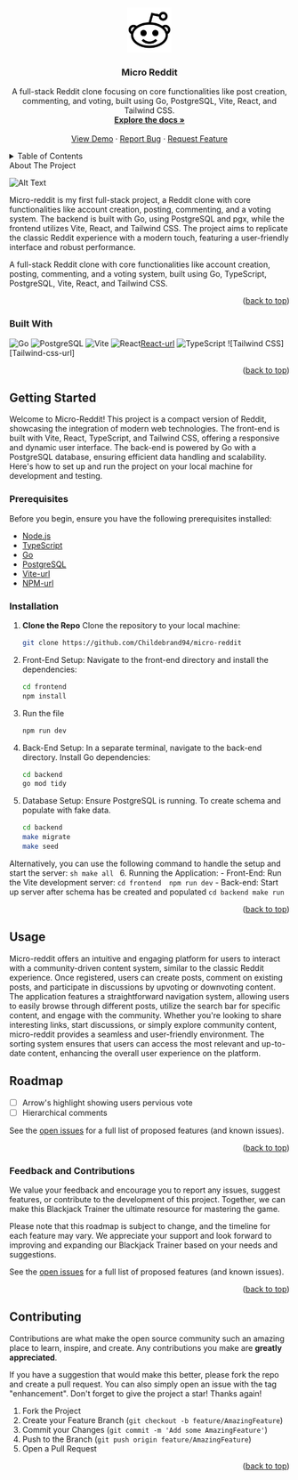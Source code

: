<a name="readme-top"></a>

<br />
<div align="center">
  <a href="https://github.com/Childebrand94/micro-reddit">
    <img src="./frontend/public/assets/logo-reddit.svg" alt="Logo" width="80" height="80"> 
  </a>
<h3 align="center">Micro Reddit</h3>
  <p align="center">
    A full-stack Reddit clone focusing on core functionalities like post creation, commenting, and voting, built using Go, PostgreSQL, Vite, React, and Tailwind CSS.
    <br />
    <a href="https://github.com/Childebrand94/micro-reddit"><strong>Explore the docs »</strong></a>
    <br />
    <br />
    <a href="https://github.com/Childebrand94/micro-reddit">View Demo</a>
    ·
    <a href="https://github.com/Childebrand94/micro-reddit/issues">Report Bug</a>
    ·
    <a href="https://github.com/Childebrand94/micro-reddit/issues">Request Feature</a>
  </p>
</div>
<!-- TABLE OF CONTENTS -->
<details>
  <summary>Table of Contents</summary>
  <ol>
    <li>
      <a href="#about-the-project">About The Project</a>
      <ul>
        <li><a href="#built-with">Built With</a></li>
      </ul>
    </li>
    <li>
      <a href="#getting-started">Getting Started</a>
      <ul>
        <li><a href="#prerequisites">Prerequisites</a></li>
        <li><a href="#installation">Installation</a></li>
      </ul>
    </li>
    <li><a href="#usage">Usage</a></li>
    <li><a href="#roadmap">Roadmap</a></li>
    <li><a href="#contributing">Contributing</a></li>
    <li><a href="#license">License</a></li>
    <li><a href="#contact">Contact</a></li>
    <li><a href="#acknowledgments">Acknowledgments</a></li>
  </ol>
</details>
<!-- ABOUT THE PROJECT -->
About The Project

![Alt Text](public/assets/ReadMeVideos/showcaseGif.gif)

Micro-reddit is my first full-stack project, a Reddit clone with core functionalities like account creation, posting, commenting, and a voting system. The backend is built with Go, using PostgreSQL and pgx, while the frontend utilizes Vite, React, and Tailwind CSS. The project aims to replicate the classic Reddit experience with a modern touch, featuring a user-friendly interface and robust performance.

 A full-stack Reddit clone with core functionalities like account creation, posting, commenting, and a voting system, built using Go, TypeScript, PostgreSQL, Vite, React, and Tailwind CSS.
<p align="right">(<a href="#readme-top">back to top</a>)</p>

### Built With
  ![Go][Go-url]
  ![PostgreSQL][PostgreSQL-url]
  ![Vite][Vite-url]
  ![React][React.js][React-url]
  ![TypeScript][TypeScript-url]
  ![Tailwind CSS][Tailwind-css-url]

<p align="right">(<a href="#readme-top">back to top</a>)</p>

<!-- GETTING STARTED -->
## Getting Started

Welcome to Micro-Reddit! This project is a compact version of Reddit, showcasing the integration of modern web technologies. The front-end is built with Vite, React, TypeScript, and Tailwind CSS, offering a responsive and dynamic user interface. The back-end is powered by Go with a PostgreSQL database, ensuring efficient data handling and scalability. Here's how to set up and run the project on your local machine for development and testing.

### Prerequisites

Before you begin, ensure you have the following prerequisites installed:

- [Node.js](https://nodejs.org/en/download/)
- [TypeScript](https://www.typescriptlang.org/)
- [Go](https://go.dev/dl/)
- [PostgreSQL](https://www.postgresql.org/)
- [Vite-url](https://vitejs.dev/)
- [NPM-url](https://www.npmjs.com/)
### Installation

1. **Clone the Repo**
   Clone the repository to your local machine:
   ```sh
   git clone https://github.com/Childebrand94/micro-reddit
2. Front-End Setup:
   Navigate to the front-end directory and install the dependencies:
   ```sh
   cd frontend
   npm install
   ```
3. Run the file
   ```sh
   npm run dev
   ```
4. Back-End Setup:
   In a separate terminal, navigate to the back-end directory. Install Go dependencies:
   ```sh
   cd backend
   go mod tidy
   ```
5. Database Setup:
    Ensure PostgreSQL is running. To create schema and populate with fake data. 
    ```sh
    cd backend 
    make migrate
    make seed
    ```
  Alternatively, you can use the following command to handle the setup and start the server:
    ```sh
    make all
    ```
6. Running the Application:
    - Front-End: Run the Vite development server:
    ```
    cd frontend 
    npm run dev
    ```
    - Back-end: Start up server after schema has be created and populated 
    ```
    cd backend
    make run 
    ```
 


<p align="right">(<a href="#readme-top">back to top</a>)</p>


<!-- USAGE EXAMPLES -->
## Usage
Micro-reddit offers an intuitive and engaging platform for users to interact with a community-driven content system, similar to the classic Reddit experience. Once registered, users can create posts, comment on existing posts, and participate in discussions by upvoting or downvoting content. The application features a straightforward navigation system, allowing users to easily browse through different posts, utilize the search bar for specific content, and engage with the community. Whether you're looking to share interesting links, start discussions, or simply explore community content, micro-reddit provides a seamless and user-friendly environment. The sorting system ensures that users can access the most relevant and up-to-date content, enhancing the overall user experience on the platform.


<!-- ROADMAP -->
## Roadmap

- [ ] Arrow's highlight showing users pervious vote  
- [ ] Hierarchical comments

See the [open issues](https://github.com/Childebrand94/micro-reddit/issues) for a full list of proposed features (and known issues).

<p align="right">(<a href="#readme-top">back to top</a>)</p>

### Feedback and Contributions

We value your feedback and encourage you to report any issues, suggest features, or contribute to the development of this project. Together, we can make this Blackjack Trainer the ultimate resource for mastering the game.

Please note that this roadmap is subject to change, and the timeline for each feature may vary. We appreciate your support and look forward to improving and expanding our Blackjack Trainer based on your needs and suggestions.

See the [open issues](https://github.com/Childebrand94/micro-reddit/issues) for a full list of proposed features (and known issues).

<p align="right">(<a href="#readme-top">back to top</a>)</p>

<!-- CONTRIBUTING -->
## Contributing

Contributions are what make the open source community such an amazing place to learn, inspire, and create. Any contributions you make are **greatly appreciated**.

If you have a suggestion that would make this better, please fork the repo and create a pull request. You can also simply open an issue with the tag "enhancement".
Don't forget to give the project a star! Thanks again!

1. Fork the Project
2. Create your Feature Branch (`git checkout -b feature/AmazingFeature`)
3. Commit your Changes (`git commit -m 'Add some AmazingFeature'`)
4. Push to the Branch (`git push origin feature/AmazingFeature`)
5. Open a Pull Request

<p align="right">(<a href="#readme-top">back to top</a>)</p>

<!-- MARKDOWN LINKS & IMAGES -->

[React.js]: https://img.shields.io/badge/React-20232A?style=for-the-badge&logo=react&logoColor=61DAFB
[React-url]: https://reactjs.org/
[NPM]: https://img.shields.io/badge/npm-CB3837?style=for-the-badge&logo=npm&logoColor=white
[NPM-url]:https://www.npmjs.com/
[TailwindCSS]: https://img.shields.io/badge/tailwindcss-%2338B2AC.svg?style=for-the-badge&logo=tailwind-css&logoColor=white
[TailwindCSS-url]: https://v2.tailwindcss.com/docs
[Vite]: https://img.shields.io/badge/vite-%23646CFF.svg?style=for-the-badge&logo=vite&logoColor=white
[Vite-url]: https://vitejs.dev/
[Go]: https://img.shields.io/badge/Go-00ADD8?style=for-the-badge&logo=go&logoColor=white
[Go-url]: https://go.dev/
[ReactRouter]: https://img.shields.io/badge/React_Router-CA4245?style=for-the-badge&logo=react-router&logoColor=white
[ReactRouter-url]: https://reactrouter.com/en/main
[PostgreSQL]: https://img.shields.io/badge/PostgreSQL-316192?style=for-the-badge&logo=postgresql&logoColor=white
[PostgreSQL-url]: https://www.postgresql.org/
[TypeScript]: https://img.shields.io/badge/TypeScript-007ACC?style=for-the-badge&logo=typescript&logoColor=white
[TypeScript-url]: https://www.typescriptlang.org/

